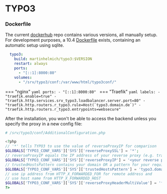 # TYPO3

### Dockerfile
The current [dockerhub](https://hub.docker.com/r/martinhelmich/typo3/) repo contains various versions, all manually setup.  
For development purposes, a 10.4 [Dockerfile](https://github.com/Ziehnert/Typo3-docker) exists, containing an automatic setup using sqlite.

```yaml
  typo3:
    build: martinhelmich/typo3:$VERSION
    restart: always
    ports:
      - "[::1]:8000:80"
    volumes:
      - "/srv/typo3/conf:/var/www/html/typo3conf/"
```

=== "nginx"
    ```yaml
        ports:
          - "[::1]:8000:80"
    ```
=== "Traefik"
    ```yaml
        labels:
          - "traefik.enable=true"
          - "traefik.http.services.srv_typo3.loadbalancer.server.port=80"
          - "traefik.http.routers.r_typo3.rule=Host(`typo3.domain.de`)"
          - "traefik.http.routers.r_typo3.entrypoints=websecure"
    ```

After the installation, you won't be able to access the backend unless you specify the proxy in a new config file:
```php
# /srv/typo3/conf/AdditionalConfiguration.php

<?php
// '*' tells TYPO3 to use the value of reverseProxyIP for comparison
$GLOBALS['TYPO3_CONF_VARS']['SYS']['reverseProxySSL'] = '*';
// reverseProxyIP equals the IP address of your reverse proxy (e.g. traefik)
$GLOBALS['TYPO3_CONF_VARS']['SYS']['reverseProxyIP'] = '<your reverse proxy IP>';
// trustedHostsPattern contains your domain OR a pattern for your requirements
$GLOBALS['TYPO3_CONF_VARS']['SYS']['trustedHostsPattern'] = 'typo3.domain.de';
// use ip address from HTTP_X_FORWARDED_FOR for remote address and
// use host name from HTTP_X_FORWARDED_HOST
$GLOBALS['TYPO3_CONF_VARS']['SYS']['reverseProxyHeaderMultiValue'] = 'first';
?>
```
